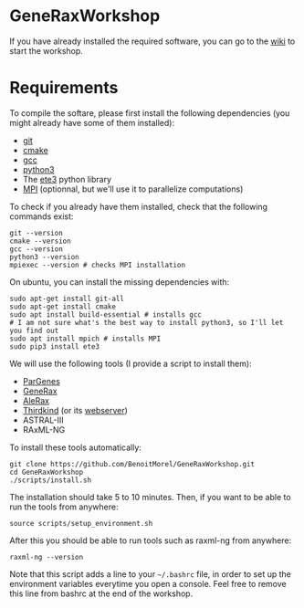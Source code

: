 # GeneRaxWorkshop

If you have already installed the required software, you can go to the [wiki](https://github.com/BenoitMorel/GeneRaxWorkshop/wiki) to start the workshop.

# Requirements

To compile the softare, please first install the following dependencies (you might already have some of them installed):
* [git](https://git-scm.com/)
* [cmake](https://cmake.org/) 
* [gcc](https://gcc.gnu.org/)
* [python3](https://www.python.org/downloads/)
* The [ete3](http://etetoolkit.org/) python library
* [MPI](https://en.wikipedia.org/wiki/Message_Passing_Interface) (optionnal, but we'll use it to parallelize computations)

To check if you already have them installed, check that the following commands exist:
```
git --version
cmake --version
gcc --version
python3 --version
mpiexec --version # checks MPI installation

```

On ubuntu, you can install the missing dependencies with:
```
sudo apt-get install git-all  
sudo apt-get install cmake 
sudo apt install build-essential # installs gcc
# I am not sure what's the best way to install python3, so I'll let you find out
sudo apt install mpich # installs MPI
sudo pip3 install ete3
```

We will use the following tools (I provide a script to install them):
* [ParGenes](https://github.com/BenoitMorel/ParGenes)
* [GeneRax](https://github.com/BenoitMorel/GeneRax)
* [AleRax](https://github.com/BenoitMorel/AleRax)
* [Thirdkind](https://github.com/simonpenel/thirdkind) (or its [webserver](http://thirdkind.univ-lyon1.fr/))
* ASTRAL-III
* RAxML-NG

To install these tools automatically:
```
git clone https://github.com/BenoitMorel/GeneRaxWorkshop.git
cd GeneRaxWorkshop
./scripts/install.sh
```

The installation should take 5 to 10 minutes. Then, if you want to be able to run the tools from anywhere:
```
source scripts/setup_environment.sh
```

After this you should be able to run tools such as raxml-ng from anywhere:
```
raxml-ng --version
```

Note that this script adds a line to your `~/.bashrc` file, in order to set up the environment variables everytime you open a console. Feel free to remove this line from bashrc at the end of the workshop.


